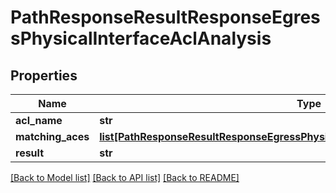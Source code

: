 # PathResponseResultResponseEgressPhysicalInterfaceAclAnalysis

## Properties
Name | Type | Description | Notes
------------ | ------------- | ------------- | -------------
**acl_name** | **str** |  | [optional] 
**matching_aces** | [**list[PathResponseResultResponseEgressPhysicalInterfaceAclAnalysisMatchingAces]**](PathResponseResultResponseEgressPhysicalInterfaceAclAnalysisMatchingAces.md) |  | [optional] 
**result** | **str** |  | [optional] 

[[Back to Model list]](../README.md#documentation-for-models) [[Back to API list]](../README.md#documentation-for-api-endpoints) [[Back to README]](../README.md)


